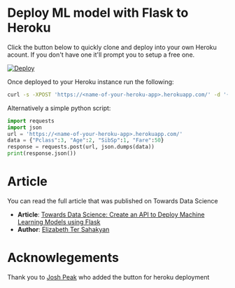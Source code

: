 # Deploy ML model with Flask to Heroku

Click the button below to quickly clone and deploy into your own Heroku acount.
If you don't have one it'll prompt you to setup a free one.

[![Deploy](https://www.herokucdn.com/deploy/button.svg)](https://heroku.com/deploy)

Once deployed to your Heroku instance run the following:

```bash
curl -s -XPOST 'https://<name-of-your-heroku-app>.herokuapp.com/' -d '{"Pclass":3,"Age":2,"SibSp":1,"Fare":50}' -H 'accept-content: application/json'
```

Alternatively a simple python script:

```python
import requests
import json
url = 'https://<name-of-your-heroku-app>.herokuapp.com/'
data = {"Pclass":3, "Age":2, "SibSp":1, "Fare":50}
response = requests.post(url, json.dumps(data))
print(response.json())
```

# Article

You can read the full article that was published on Towards Data Science

 - **Article**: [Towards Data Science: Create an API to Deploy Machine Learning Models using Flask](https://towardsdatascience.com/create-an-api-to-deploy-machine-learning-models-using-flask-and-heroku-67a011800c50)
 - **Author**: [Elizabeth Ter Sahakyan](https://towardsdatascience.com/@liztersahakyan)

# Acknowlegements
Thank you to [Josh Peak](https://github.com/neozenith) who added the button for heroku deployment
